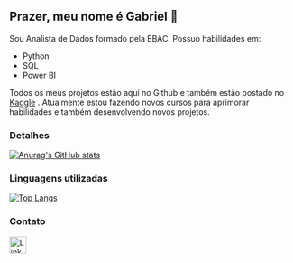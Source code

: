 ## Prazer, meu nome é Gabriel 👋

Sou Analista de Dados formado pela EBAC. Possuo habilidades em:
* Python
* SQL
* Power BI

Todos os meus projetos estão aqui no Github e também estão postado no [Kaggle](https://www.kaggle.com/gabrielwsb) . Atualmente estou fazendo novos cursos para aprimorar habilidades e também desenvolvendo novos projetos.


### Detalhes

[![Anurag's GitHub stats](https://github-readme-stats.vercel.app/api?username=gabrielwsb&show_icons=true&theme=dark)](https://github.com/anuraghazra/github-readme-stats)

### Linguagens utilizadas

[![Top Langs](https://github-readme-stats.vercel.app/api/top-langs/?username=gabrielwsb&layout=compact)](https://github.com/anuraghazra/github-readme-stats)

### Contato

[<img src='https://img.shields.io/badge/LinkedIn-0077B5?style=for-the-badge&logo=linkedin&logoColor=white' alt='Linkedin' height='30'>](https://www.linkedin.com/in/gabriel-bicudo-dados)
